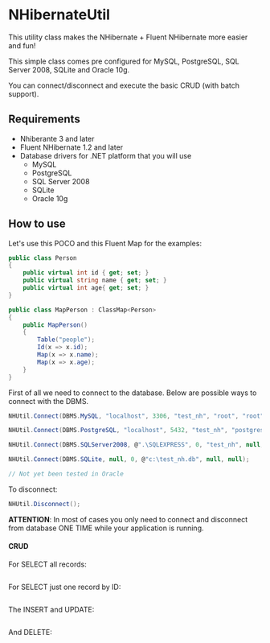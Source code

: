 NHibernateUtil
==============
This utility class makes the NHibernate + Fluent NHibernate more easier and fun!

This simple class comes pre configured for MySQL, PostgreSQL, SQL Server 2008, SQLite and Oracle 10g.

You can connect/disconnect and execute the basic CRUD (with batch support).


Requirements
------------
* Nhiberante 3 and later
* Fluent NHibernate 1.2 and later
* Database drivers for .NET platform that you will use
  * MySQL
  * PostgreSQL
  * SQL Server 2008
  * SQLite
  * Oracle 10g

How to use
----------
Let's use this POCO and this Fluent Map for the examples:
```csharp
public class Person
{
    public virtual int id { get; set; }
    public virtual string name { get; set; }
    public virtual int age{ get; set; }
}

public class MapPerson : ClassMap<Person>
{
    public MapPerson()
    {
        Table("people");
        Id(x => x.id);
        Map(x => x.name);
        Map(x => x.age);
    }
}
```

First of all we need to connect to the database. Below are possible ways to connect with the DBMS.
```csharp
NHUtil.Connect(DBMS.MySQL, "localhost", 3306, "test_nh", "root", "root");

NHUtil.Connect(DBMS.PostgreSQL, "localhost", 5432, "test_nh", "postgres", "root");

NHUtil.Connect(DBMS.SQLServer2008, @".\SQLEXPRESS", 0, "test_nh", null, null);

NHUtil.Connect(DBMS.SQLite, null, 0, @"c:\test_nh.db", null, null);

// Not yet been tested in Oracle
```

To disconnect:
```csharp
NHUtil.Disconnect();
```

**ATTENTION**: In most of cases you only need to connect and disconnect from database ONE TIME while your application is running.


#### CRUD
For SELECT all records:
```csharp

```

For SELECT just one record by ID:
```csharp

```

The INSERT and UPDATE:
```csharp

```

And DELETE:
```csharp

```


